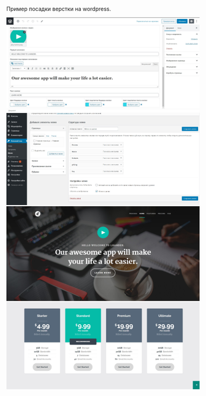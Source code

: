 Пример посадки верстки на wordpress.

![alt text](screenshots/first.jpg)
![alt text](screenshots/second.jpg)
![alt text](screenshots/third.jpg)
![alt text](screenshots/fourth.jpg)

